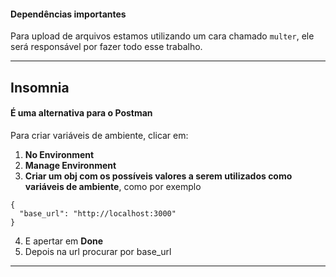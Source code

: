 #### Dependências importantes
Para upload de arquivos estamos utilizando um cara chamado ``multer``, ele será responsável por fazer todo esse trabalho.
___

## Insomnia
#### É uma alternativa para o Postman

Para criar variáveis de ambiente, clicar em:
1. **No Environment**
1. **Manage Environment**
1. **Criar um obj com os possíveis valores a serem utilizados como variáveis de ambiente**, como por exemplo
```
{
  "base_url": "http://localhost:3000"
}
```
4. E apertar em **Done**
5. Depois na url procurar por base_url
___

